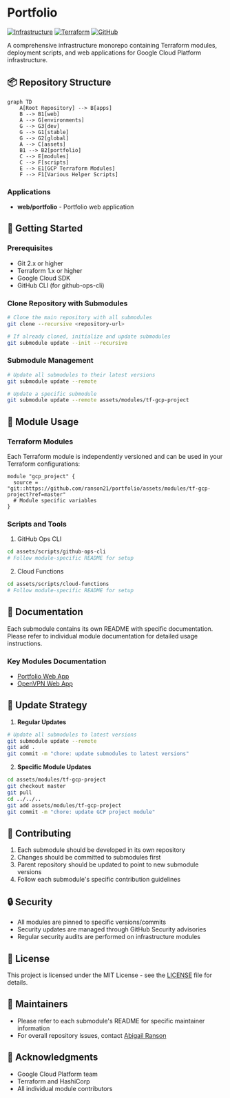 # Portfolio

[![Infrastructure](https://img.shields.io/badge/Infrastructure-GCP-4285F4?style=for-the-badge&logo=google-cloud&logoColor=white)](https://cloud.google.com/) [![Terraform](https://img.shields.io/badge/Terraform-Modules-844FBA?style=for-the-badge&logo=terraform&logoColor=white)](https://www.terraform.io/) [![GitHub](https://img.shields.io/badge/GitHub-Actions-2088FF?style=for-the-badge&logo=github-actions&logoColor=white)](https://github.com/features/actions)

A comprehensive infrastructure monorepo containing Terraform modules, deployment scripts, and web applications for Google Cloud Platform infrastructure.

## 📦 Repository Structure

```mermaid
graph TD
    A[Root Repository] --> B[apps]
    B --> B1[web]
    A --> G[environments]
    G --> G3[dev]
    G --> G1[stable]
    G --> G2[global]
    A --> C[assets]
    B1 --> B2[portfolio]
    C --> E[modules]
    C --> F[scripts]
    E --> E1[GCP Terraform Modules]
    F --> F1[Various Helper Scripts]
```

### Applications
- **web/portfolio** - Portfolio web application

## 🚀 Getting Started

### Prerequisites
- Git 2.x or higher
- Terraform 1.x or higher
- Google Cloud SDK
- GitHub CLI (for github-ops-cli)

### Clone Repository with Submodules
```bash
# Clone the main repository with all submodules
git clone --recursive <repository-url>

# If already cloned, initialize and update submodules
git submodule update --init --recursive
```

### Submodule Management
```bash
# Update all submodules to their latest versions
git submodule update --remote

# Update a specific submodule
git submodule update --remote assets/modules/tf-gcp-project
```

## 🔧 Module Usage

### Terraform Modules
Each Terraform module is independently versioned and can be used in your Terraform configurations:

```hcl
module "gcp_project" {
  source = "git::https://github.com/ranson21/portfolio/assets/modules/tf-gcp-project?ref=master"
  # Module specific variables
}
```

### Scripts and Tools
1. GitHub Ops CLI
```bash
cd assets/scripts/github-ops-cli
# Follow module-specific README for setup
```

2. Cloud Functions
```bash
cd assets/scripts/cloud-functions
# Follow module-specific README for setup
```

## 📖 Documentation

Each submodule contains its own README with specific documentation. Please refer to individual module documentation for detailed usage instructions.

### Key Modules Documentation
- [Portfolio Web App](apps/web/portfolio/README.md)
- [OpenVPN Web App](apps/web/gcp-ovpn-portal/README.md)

## 🔄 Update Strategy

1. **Regular Updates**
```bash
# Update all submodules to latest versions
git submodule update --remote
git add .
git commit -m "chore: update submodules to latest versions"
```

2. **Specific Module Updates**
```bash
cd assets/modules/tf-gcp-project
git checkout master
git pull
cd ../../..
git add assets/modules/tf-gcp-project
git commit -m "chore: update GCP project module"
```

## 🤝 Contributing

1. Each submodule should be developed in its own repository
2. Changes should be committed to submodules first
3. Parent repository should be updated to point to new submodule versions
4. Follow each submodule's specific contribution guidelines

## 🔒 Security

- All modules are pinned to specific versions/commits
- Security updates are managed through GitHub Security advisories
- Regular security audits are performed on infrastructure modules

## 📄 License

This project is licensed under the MIT License - see the [LICENSE](LICENSE) file for details.

## 👥 Maintainers

- Please refer to each submodule's README for specific maintainer information
- For overall repository issues, contact [Abigail Ranson](mailto:abby@abbyranson.com)

## 🌟 Acknowledgments

- Google Cloud Platform team
- Terraform and HashiCorp
- All individual module contributors